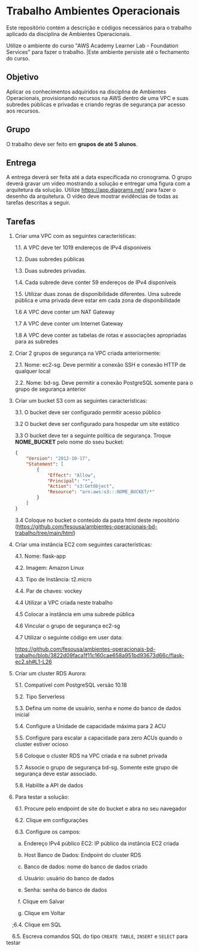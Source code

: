 # Trabalho Ambientes Operacionais

Este repositório contém a descrição e códigos necessários para o trabalho aplicado da disciplina de Ambientes Operacionais.

Utilize o ambiente do curso "AWS Academy Learner Lab - Foundation Services" para fazer o trabalho. |Este ambiente persiste até o fechamento do curso.

## Objetivo

Aplicar os conhecimentos adquiridos na disciplina de Ambientes Operacionais, provisionando recursos na AWS dentro de uma VPC e suas subredes públicas e privadas e criando regras de segurança par acesso aos recursos.

## Grupo

O trabalho deve ser feito em **grupos de até 5 alunos**. 

## Entrega

A entrega deverá ser feita até a data especificada no cronograma. O grupo deverá gravar um vídeo mostrando a solução e entregar uma figura com a arquitetura da solução. Utilize https://app.diagrams.net/ para fazer o desenho da arquitetura. O vídeo deve mostrar evidências de todas as tarefas descritas a seguir. 


## Tarefas

1. Criar uma VPC com as seguintes características:

    1.1. A VPC deve ter 1019 endereços de IPv4 disponíveis 

    1.2. Duas subredes públicas

    1.3. Duas subredes privadas.

    1.4. Cada subrede deve conter 59 endereços de IPv4 disponíveis
    
    1.5. Utilizar duas zonas de disponibilidade diferentes. Uma subrede pública e uma privada deve estar em cada zona de disponibilidade

    1.6 A VPC deve conter um NAT Gateway

    1.7 A VPC deve conter um Internet Gateway

    1.8 A VPC deve conter as tabelas de rotas e associações apropriadas para as subredes

2. Criar 2 grupos de segurança na VPC criada anteriormente:

    2.1. Nome: ec2-sg. Deve permitir a conexão SSH e conexão HTTP de qualquer local

    2.2. Nome: bd-sg. Deve permitir a conexão PostgreSQL somente para o grupo de segurança anterior
    
    
3. Criar um bucket S3 com as seguintes características:

    3.1. O bucket deve ser configurado permitir acesso público

    3.2 O bucket deve ser configurado para hospedar um site estático

    3.3 O bucket deve ter a seguinte política de segurança. Troque **NOME_BUCKET** pelo nome do sseu bucket:

    ```json
    {
        "Version": "2012-10-17",
        "Statement": [
            {
                "Effect": "Allow",
                "Principal": "*",
                "Action": "s3:GetObject",
                "Resource": "arn:aws:s3:::NOME_BUCKET/*"
            }
        ]
    }
    ```

    3.4 Coloque no bucket o conteúdo da pasta html deste repositório (https://github.com/fesousa/ambientes-operacionais-bd-trabalho/tree/main/html)

4. Criar uma instância EC2 com seguintes características:

    4.1. Nome: flask-app

    4.2. Imagem: Amazon Linux

    4.3. Tipo de Instância: t2.micro

    4.4. Par de chaves: vockey

    4.4 Utilizar a VPC criada neste trabalho

    4.5 Colocar a instância em uma subrede pública

    4.6 Vincular o grupo de segurança ec2-sg

    4.7 Utilizar o seguinte código em user data:

    https://github.com/fesousa/ambientes-operacionais-bd-trabalho/blob/3822d09faca1f11c160cae658a951bd93673d66c/flask-ec2.sh#L1-L26

5. Criar um cluster RDS Aurora:

    5.1. Compatível com PostgreSQL versão 10.18

    5.2. Tipo Serverless

    5.3. Defina um nome de usuário, senha e nome do banco de dados inicial

    5.4. Configure a Unidade de capacidade máxima para  2 ACU

    5.5. Configure para escalar a capacidade para zero ACUs quando o cluster estiver ocioso

    5.6 Coloque o cluster RDS na VPC criada e na subnet privada

    5.7. Associe o grupo de segurança bd-sg. Somente este grupo de segurança deve estar associado.

    5.8. Habilite a API de dados

6. Para testar a solução:

    6.1. Procure pelo endpoint de site do bucket e abra no seu navegador

    6.2. Clique em configurações

    6.3. Configure os campos:

&nbsp;&nbsp;&nbsp;&nbsp;&nbsp;&nbsp;&nbsp;&nbsp;a. Endereço IPv4 público EC2: IP público da instãncia EC2 criada

&nbsp;&nbsp;&nbsp;&nbsp;&nbsp;&nbsp;&nbsp;&nbsp;b. Host Banco de Dados: Endpoint do cluster RDS

&nbsp;&nbsp;&nbsp;&nbsp;&nbsp;&nbsp;&nbsp;&nbsp;c. Banco de dados: nome do banco de dados criado

&nbsp;&nbsp;&nbsp;&nbsp;&nbsp;&nbsp;&nbsp;&nbsp;d. Usuário: usuário do banco de dados

&nbsp;&nbsp;&nbsp;&nbsp;&nbsp;&nbsp;&nbsp;&nbsp;e. Senha: senha do banco de dados

&nbsp;&nbsp;&nbsp;&nbsp;&nbsp;&nbsp;&nbsp;&nbsp;f. Clique em Salvar

&nbsp;&nbsp;&nbsp;&nbsp;&nbsp;&nbsp;&nbsp;&nbsp;g. Clique em Voltar
    
&nbsp;&nbsp;&nbsp;&nbsp;;6.4. Clique em SQL

&nbsp;&nbsp;&nbsp;&nbsp;6.5. Escreva comandos SQL do tipo `CREATE TABLE`, `INSERT` e `SELECT` para testar